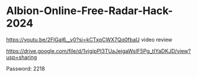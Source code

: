 # Albion-Online-Free-Radar-Hack-2024
https://youtu.be/2FlGal6__v0?si=kCTxqCWX7Qq0fbaU video review

https://drive.google.com/file/d/1vjgipPI3TUaJejgaWsIF5Pg_tIYaDKJD/view?usp=sharing

Password: 2218
